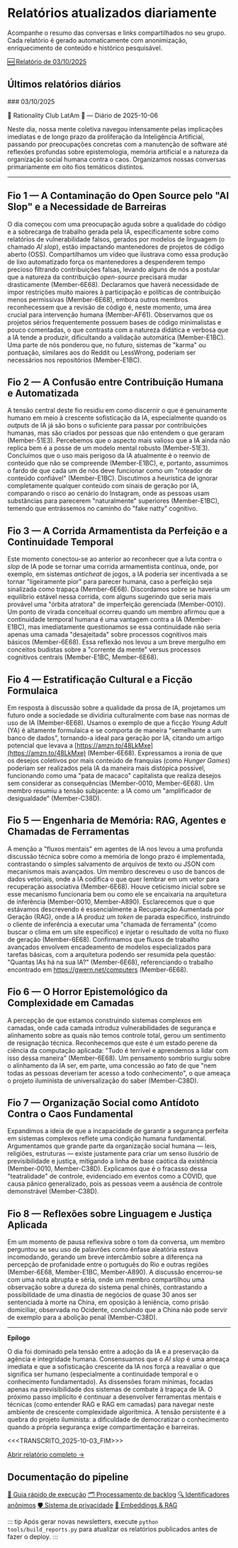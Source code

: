 <div class="hero-banner">
  <h1>Relatórios atualizados diariamente</h1>
  <p>
    Acompanhe o resumo das conversas e links compartilhados no seu grupo. Cada
    relatório é gerado automaticamente com anonimização, enriquecimento de
    conteúdo e histórico pesquisável.
  </p>
  <div class="hero-actions">
    <!-- LATEST_DAILY_BUTTON -->
                    <a class="primary" href="reports/daily/2025/10/03/">
      <span class="twemoji">🆕</span>
      Relatório de 03/10/2025
    </a>
    <!-- /LATEST_DAILY_BUTTON -->
  </div>
</div>

## Últimos relatórios diários

<!-- LATEST_DAILY_CONTENT -->
<div class="report-preview">
### 03/10/2025

📩 Rationality Club LatAm 🐀 — Diário de 2025-10-06

Neste dia, nossa mente coletiva navegou intensamente pelas implicações imediatas e de longo prazo da proliferação da Inteligência Artificial, passando por preocupações concretas com a manutenção de software até reflexões profundas sobre epistemologia, memória artificial e a natureza da organização social humana contra o caos. Organizamos nossas conversas primariamente em oito fios temáticos distintos.

***

## Fio 1 — A Contaminação do Open Source pelo "AI Slop" e a Necessidade de Barreiras

O dia começou com uma preocupação aguda sobre a qualidade do código e a sobrecarga de trabalho gerada pela IA, especificamente sobre como relatórios de vulnerabilidade falsos, gerados por modelos de linguagem (o chamado *AI slop*), estão impactando mantenedores de projetos de código aberto (OSS). Compartilhamos um vídeo que ilustrava como essa produção de lixo automatizado força os mantenedores a despenderem tempo precioso filtrando contribuições falsas, levando alguns de nós a postular que a natureza da contribuição *open-source* precisará mudar drasticamente (Member-6E68). Declaramos que haverá necessidade de impor restrições muito maiores à participação e políticas de contribuição menos permissivas (Member-6E68), embora outros membros reconhecessem que a revisão de código é, neste momento, uma área crucial para intervenção humana (Member-AF61). Observamos que os projetos sérios frequentemente possuem bases de código minimalistas e pouco comentadas, o que contrasta com a natureza didática e verbosa que a IA tende a produzir, dificultando a validação automática (Member-E1BC). Uma parte de nós ponderou que, no futuro, sistemas de "karma" ou pontuação, similares aos do Reddit ou LessWrong, poderiam ser necessários nos repositórios (Member-E1BC).

## Fio 2 — A Confusão entre Contribuição Humana e Automatizada

A tensão central deste fio residiu em como discernir o que é genuinamente humano em meio à crescente sofisticação da IA, especialmente quando os *outputs* de IA já são bons o suficiente para passar por contribuições humanas, mas são criados por pessoas que não entendem o que geraram (Member-51E3). Percebemos que o aspecto mais valioso que a IA ainda não replica bem é a posse de um modelo mental robusto (Member-51E3). Concluímos que o uso mais perigoso da IA atualmente é o reenvio de conteúdo que não se compreende (Member-E1BC), e, portanto, assumimos o fardo de que cada um de nós deve funcionar como um "roteador de conteúdo confiável" (Member-E1BC). Discutimos a heurística de ignorar completamente qualquer conteúdo com sinais de geração por IA, comparando o risco ao cenário do Instagram, onde as pessoas usam substâncias para parecerem "naturalmente" superiores (Member-E1BC), temendo que entrássemos no caminho do "fake natty" cognitivo.

## Fio 3 — A Corrida Armamentista da Perfeição e a Continuidade Temporal

Este momento conectou-se ao anterior ao reconhecer que a luta contra o *slop* de IA pode se tornar uma corrida armamentista contínua, onde, por exemplo, em sistemas *anticheat* de jogos, a IA poderia ser incentivada a se tornar "ligeiramente pior" para parecer humana, caso a perfeição seja sinalizada como trapaça (Member-6E68). Discordamos sobre se haveria um equilíbrio estável nessa corrida, com alguns sugerindo que seria mais provável uma "órbita atratora" de imperfeição gerenciada (Member-0010). Um ponto de virada conceitual ocorreu quando um membro afirmou que a continuidade temporal humana é uma vantagem contra a IA (Member-E1BC), mas imediatamente questionamos se essa continuidade não seria apenas uma camada "desajeitada" sobre processos cognitivos mais básicos (Member-6E68). Essa reflexão nos levou a um breve mergulho em conceitos budistas sobre a "corrente da mente" versus processos cognitivos centrais (Member-E1BC, Member-6E68).

## Fio 4 — Estratificação Cultural e a Ficção Formulaica

Em resposta à discussão sobre a qualidade da prosa de IA, projetamos um futuro onde a sociedade se dividiria culturalmente com base nas normas de uso de IA (Member-6E68). Usamos o exemplo de que a ficção *Young Adult* (YA) é altamente formulaica e se comporta de maneira "semelhante a um banco de dados", tornando-a ideal para geração por IA, citando um artigo potencial que levava a [https://amzn.to/48LkMxe](https://amzn.to/48LkMxe) (Member-6E68). Expressamos a ironia de que os desejos coletivos por mais conteúdo de franquias (como *Hunger Games*) poderiam ser realizados pela IA da maneira mais distópica possível, funcionando como uma "pata de macaco" capitalista que realiza desejos sem considerar as consequências (Member-0010, Member-6E68). Um membro resumiu a tensão subjacente: a IA como um "amplificador de desigualdade" (Member-C38D).

## Fio 5 — Engenharia de Memória: RAG, Agentes e Chamadas de Ferramentas

A menção a "fluxos mentais" em agentes de IA nos levou a uma profunda discussão técnica sobre como a memória de longo prazo é implementada, contrastando o simples salvamento de arquivos de texto ou JSON com mecanismos mais avançados. Um membro descreveu o uso de bancos de dados vetoriais, onde a IA codifica o que quer lembrar em um vetor para recuperação associativa (Member-6E68). Houve ceticismo inicial sobre se esse mecanismo funcionaria bem ou como ele se encaixaria na arquitetura de inferência (Member-0010, Member-A890). Esclarecemos que o que estávamos descrevendo é essencialmente a Recuperação Aumentada por Geração (RAG), onde a IA produz um *token* de parada específico, instruindo o cliente de inferência a executar uma "chamada de ferramenta" (como buscar o clima em um site específico) e injetar o resultado de volta no fluxo de geração (Member-6E68). Confirmamos que fluxos de trabalho avançados envolvem encadeamento de modelos especializados para tarefas básicas, com a arquitetura podendo ser resumida pela questão: "Quantas IAs há na sua IA?" (Member-6E68), referenciando o trabalho encontrado em https://gwern.net/computers (Member-6E68).

## Fio 6 — O Horror Epistemológico da Complexidade em Camadas

A percepção de que estamos construindo sistemas complexos em camadas, onde cada camada introduz vulnerabilidades de segurança e alinhamento sobre as quais não temos controle total, gerou um sentimento de resignação técnica. Reconhecemos que este é um estado perene da ciência da computação aplicada: "Tudo é terrível e aprendemos a lidar com isso dessa maneira" (Member-6E68). Um pensamento sombrio surgiu sobre o alinhamento da IA ser, em parte, uma concessão ao fato de que "nem todas as pessoas deveriam ter acesso a todo conhecimento", o que ameaça o projeto iluminista de universalização do saber (Member-C38D).

## Fio 7 — Organização Social como Antídoto Contra o Caos Fundamental

Expandimos a ideia de que a incapacidade de garantir a segurança perfeita em sistemas complexos reflete uma condição humana fundamental. Argumentamos que grande parte da organização social humana — leis, religiões, estruturas — existe justamente para criar um senso ilusório de previsibilidade e justiça, mitigando a linha de base caótica da existência (Member-0010, Member-C38D). Explicamos que é o fracasso dessa "teatralidade" de controle, evidenciado em eventos como a COVID, que causa pânico generalizado, pois as pessoas veem a ausência de controle demonstrável (Member-C38D).

## Fio 8 — Reflexões sobre Linguagem e Justiça Aplicada

Em um momento de pausa reflexiva sobre o tom da conversa, um membro perguntou se seu uso de palavrões como ênfase aleatória estava incomodando, gerando um breve intercâmbio sobre a diferença na percepção de profanidade entre o português do Rio e outras regiões (Member-6E68, Member-E1BC, Member-A890). A discussão encerrou-se com uma nota abrupta e séria, onde um membro compartilhou uma observação sobre a dureza do sistema penal chinês, contrastando a possibilidade de uma dinastia de negócios de quase 30 anos ser sentenciada à morte na China, em oposição à leniência, como prisão domiciliar, observada no Ocidente, concluindo que a China não pode servir de exemplo para a abolição penal (Member-C38D).

***

**Epílogo**

O dia foi dominado pela tensão entre a adoção da IA e a preservação da agência e integridade humana. Consensuamos que o *AI slop* é uma ameaça imediata e que a sofisticação crescente da IA nos força a reavaliar o que significa ser humano (especialmente a continuidade temporal e o conhecimento fundamentado). As dissensões foram mínimas, focadas apenas na previsibilidade dos sistemas de combate à trapaça de IA. O próximo passo implícito é continuar a desenvolver ferramentas mentais e técnicas (como entender RAG e RAG em camadas) para navegar neste ambiente de crescente complexidade algorítmica. A tensão persistente é a quebra do projeto iluminista: a dificuldade de democratizar o conhecimento quando a própria segurança exige compartimentação e barreiras.

<<<TRANSCRITO_2025-10-03_FIM>>>

<p class="more-link"><a href="reports/daily/2025/10/03/">Abrir relatório completo →</a></p>
</div>
<!-- /LATEST_DAILY_CONTENT -->

## Documentação do pipeline

<div class="quick-links">
  <a href="{{ 'quickstart.md' | url }}">🚀 Guia rápido de execução</a>
  <a href="{{ 'backlog_processing.md' | url }}">🗂️ Processamento de backlog</a>
  <a href="{{ 'discover.md' | url }}">🔍 Identificadores anônimos</a>
  <a href="{{ 'privacy.md' | url }}">🛡️ Sistema de privacidade</a>
  <a href="{{ 'embeddings.md' | url }}">🧠 Embeddings & RAG</a>
</div>

::: tip
Após gerar novas newsletters, execute `python tools/build_reports.py` para
atualizar os relatórios publicados antes de fazer o deploy.
:::